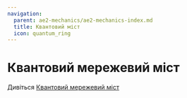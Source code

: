 ```yaml
---
navigation:
  parent: ae2-mechanics/ae2-mechanics-index.md
  title: Квантовий міст
  icon: quantum_ring
---
```


# Квантовий мережевий міст

Дивіться [Квантовий мережевий міст](../items-blocks-machines/quantum_bridge.md)